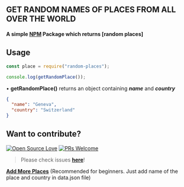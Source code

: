 ## GET RANDOM NAMES OF PLACES FROM ALL OVER THE WORLD

#### A simple [NPM](https://www.npmjs.com/package/random-places) Package which returns [random places]

## Usage

```js
const place = require("random-places");

console.log(getRandomPlace());
```

• <b> getRandomPlace()</b> returns an object containing <b><i>name</i></b> and <b><i>country</i></b>
</br>

```json
{
  "name": "Geneva",
  "country": "Switzerland"
}
```

## Want to contribute?

[![Open Source Love](https://badges.frapsoft.com/os/v2/open-source.svg?v=103)](https://github.com/Gautam-Arora24) [![PRs Welcome](https://img.shields.io/badge/PRs-welcome-brightgreen.svg?style=flat&logo=github)](https://github.com/Gautam-Arora24/random-places/pulls)

> Please check issues **[here](https://github.com/Gautam-Arora24/random-places/issues)**!

**[Add More Places](https://github.com/Gautam-Arora24/random-places/issues/)** (Recommended for beginners. Just add name of the place and country in data.json file)
